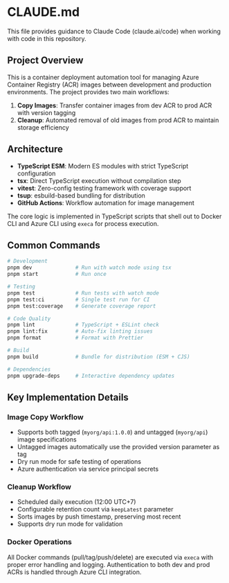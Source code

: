 # CLAUDE.md

This file provides guidance to Claude Code (claude.ai/code) when working with code in this repository.

## Project Overview

This is a container deployment automation tool for managing Azure Container Registry (ACR) images between development and production environments. The project provides two main workflows:

1. **Copy Images**: Transfer container images from dev ACR to prod ACR with version tagging
2. **Cleanup**: Automated removal of old images from prod ACR to maintain storage efficiency

## Architecture

- **TypeScript ESM**: Modern ES modules with strict TypeScript configuration
- **tsx**: Direct TypeScript execution without compilation step  
- **vitest**: Zero-config testing framework with coverage support
- **tsup**: esbuild-based bundling for distribution
- **GitHub Actions**: Workflow automation for image management

The core logic is implemented in TypeScript scripts that shell out to Docker CLI and Azure CLI using `execa` for process execution.

## Common Commands

```bash
# Development
pnpm dev              # Run with watch mode using tsx
pnpm start            # Run once

# Testing  
pnpm test             # Run tests with watch mode
pnpm test:ci          # Single test run for CI
pnpm test:coverage    # Generate coverage report

# Code Quality
pnpm lint             # TypeScript + ESLint check
pnpm lint:fix         # Auto-fix linting issues
pnpm format           # Format with Prettier

# Build
pnpm build            # Bundle for distribution (ESM + CJS)

# Dependencies
pnpm upgrade-deps     # Interactive dependency updates
```

## Key Implementation Details

### Image Copy Workflow
- Supports both tagged (`myorg/api:1.0.0`) and untagged (`myorg/api`) image specifications
- Untagged images automatically use the provided version parameter as tag
- Dry run mode for safe testing of operations
- Azure authentication via service principal secrets

### Cleanup Workflow  
- Scheduled daily execution (12:00 UTC+7)
- Configurable retention count via `keepLatest` parameter
- Sorts images by push timestamp, preserving most recent
- Supports dry run mode for validation

### Docker Operations
All Docker commands (pull/tag/push/delete) are executed via `execa` with proper error handling and logging. Authentication to both dev and prod ACRs is handled through Azure CLI integration.